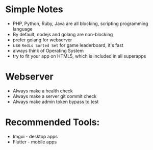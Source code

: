 # Simple Notes

- PHP, Python, Ruby, Java are all blocking, scripting programming language
- By default, nodejs and golang are non-blocking
- prefer golang for webserver
- use `Redis Sorted Set` for game leaderboard, it's fast
- always think of Operating System
- try to fit your app on HTML5, which is included in all superapps

# Webserver
- Always make a health check
- Always make a server git commit check
- Always make admin token bypass to test

# Recommended Tools:
- Imgui - desktop apps
- Flutter - mobile apps